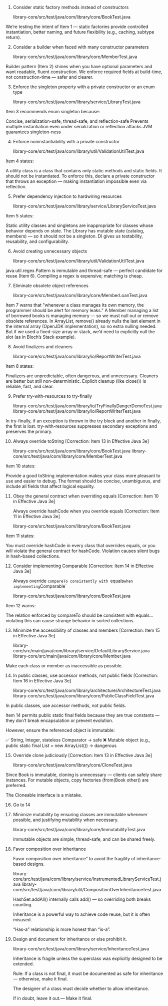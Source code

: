 1. Consider static factory methods instead of constructors 

    library-core/src/test/java/com/library/core/BookTest.java

We’re testing the intent of Item 1 — static factories provide controlled instantiation, better naming, and future flexibility (e.g., caching, subtype return).

2. Consider a builder when faced with many constructor parameters 

    library-core/src/test/java/com/library/core/MemberTest.java

Builder pattern (Item 2) shines when you have optional parameters and want readable, fluent construction.
We enforce required fields at build-time, not construction-time — safer and clearer.

3. Enforce the singleton property with a private constructor or an enum type 

    library-core/src/test/java/com/library/service/LibraryTest.java

Item 3 recommends enum singleton because: 

Concise, serialization-safe, thread-safe, and reflection-safe
Prevents multiple instantiation even under serialization or reflection attacks
JVM guarantees singleton-ness

4. Enforce noninstantiability with a private constructor

    library-core/src/test/java/com/library/util/ValidationUtilTest.java

Item 4 states: 

A utility class is a class that contains only static methods and static fields. It should not be instantiated.
To enforce this, declare a private constructor that throws an exception — making instantiation impossible even via reflection. 

5. Prefer dependency injection to hardwiring resources

    library-core/src/test/java/com/library/service/LibraryServiceTest.java

Item 5 states: 

Static utility classes and singletons are inappropriate for classes whose behavior depends on state.
The Library has mutable state (catalog, members) — so it should not be a singleton.
DI gives us testability, reusability, and configurability.

6. Avoid creating unnecessary objects

    library-core/src/test/java/com/library/util/ValidationUtilTest.java

java.util.regex.Pattern is immutable and thread-safe — perfect candidate for reuse (Item 6).
Compiling a regex is expensive; matching is cheap.

7. Eliminate obsolete object references

    library-core/src/test/java/com/library/core/MemberLoanTest.java

Item 7 warns that "whenever a class manages its own memory, the programmer should be alert for memory leaks."
A Member managing a list of borrowed books is managing memory — so we must null out or remove obsolete references. 
In ArrayList, remove() already nulls the last element in the internal array (OpenJDK implementation), so no extra nulling needed.
But if we used a fixed-size array or stack, we’d need to explicitly null the slot (as in Bloch’s Stack example).

8. Avoid finalizers and cleaners

    library-core/src/test/java/com/library/io/ReportWriterTest.java

Item 8 states: 

Finalizers are unpredictable, often dangerous, and unnecessary.
Cleaners are better but still non-deterministic.
Explicit cleanup (like close()) is reliable, fast, and clear.

9. Prefer try-with-resources to try-finally

   library-core/src/test/java/com/library/io/TryFinallyDangerDemoTest.java
   library-core/src/test/java/com/library/io/ReportWriterTest.java

In try-finally, if an exception is thrown in the try block and another in finally, the first is lost.
try-with-resources suppresses secondary exceptions and preserves the primary.

10. Always override toString [Correction: Item 13 in Effective Java 3e]
    
    library-core/src/test/java/com/library/core/BookTest.java
    library-core/src/test/java/com/library/core/MemberTest.java

Item 10 states: 

Provide a good toString implementation makes your class more pleasant to use and easier to debug.
The format should be concise, unambiguous, and include all fields that affect logical equality.

11. Obey the general contract when overriding equals [Correction: Item 10 in Effective Java 3e]

    Always override hashCode when you override equals [Correction: Item 11 in Effective Java 3e]

    library-core/src/test/java/com/library/core/BookTest.java

Item 11 states: 

You must override hashCode in every class that overrides equals, or you will violate the general contract for hashCode.
Violation causes silent bugs in hash-based collections.

12. Consider implementing Comparable [Correction: Item 14 in Effective Java 3e]

    Always override `compareTo consistently with `equals` when implementing `Comparable`

    library-core/src/test/java/com/library/core/BookTest.java

Item 12 warns: 

The relation enforced by compareTo should be consistent with equals… violating this can cause strange behavior in sorted collections.

13. Minimize the accessibility of classes and members [Correction: Item 15 in Effective Java 3e]
    
    library-core/src/main/java/com/library/service/DefaultLibraryService.java
    library-core/src/main/java/com/library/core/Member.java

Make each class or member as inaccessible as possible.

14. In public classes, use accessor methods, not public fields [Correction: Item 16 in Effective Java 3e]

    library-core/src/test/java/com/library/architecture/ArchitectureTest.java
    library-core/src/test/java/com/library/core/PublicClassFieldTest.java

In public classes, use accessor methods, not public fields.

Item 14 permits public static final fields because they are true constants — they don’t break encapsulation or prevent evolution.

However, ensure the referenced object is immutable: 

✅ String, Integer, stateless Comparator → safe
❌ Mutable object (e.g., public static final List = new ArrayList()) → dangerous

15. Override clone judiciously [Correction: Item 13 in Effective Java 3e]
    
    library-core/src/test/java/com/library/core/CloneTest.java

Since Book is immutable, cloning is unnecessary — clients can safely share instances.
For mutable objects, copy factories (from(Book other)) are preferred.

The Cloneable interface is a mistake.

16. Go to 14

17. Minimize mutability by ensuring classes are immutable whenever possible, and justifying mutability when necessary. 

    library-core/src/test/java/com/library/core/ImmutabilityTest.java

    Immutable objects are simple, thread-safe, and can be shared freely.

18. Favor composition over inheritance

    Favor composition over inheritance” to avoid the fragility of inheritance-based designs.

    library-core/src/test/java/com/library/service/InstrumentedLibraryServiceTest.java
    library-core/src/test/java/com/library/util/CompositionOverInheritanceTest.java
    
    HashSet.addAll() internally calls add() — so overriding both breaks counting.

    Inheritance is a powerful way to achieve code reuse, but it is often misused.

     “Has-a” relationship is more honest than “is-a”.

19. Design and document for inheritance or else prohibit it.

    library-core/src/test/java/com/library/service/InheritanceTest.java

    Inheritance is fragile unless the superclass was explicitly designed to be extended.

    Rule: If a class is not final, it must be documented as safe for inheritance — otherwise, make it final.

    The designer of a class must decide whether to allow inheritance.

    If in doubt, leave it out.— Make it final.